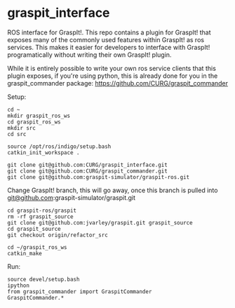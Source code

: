 # graspit_interface
ROS interface for GraspIt!.  This repo contains a plugin for GraspIt! that exposes many of the commonly used features within GraspIt! as ros services.  This makes it easier for developers to interface with GraspIt! programatically without writing their own GraspIt! plugin. 

While it is entirely possible to write your own ros service clients that this plugin exposes, if you're using python, this is already done for you in the graspit_commander package:
https://github.com/CURG/graspit_commander


Setup:
```
cd ~
mkdir graspit_ros_ws
cd graspit_ros_ws
mkdir src
cd src

source /opt/ros/indigo/setup.bash
catkin_init_workspace .

git clone git@github.com:CURG/graspit_interface.git
git clone git@github.com:CURG/graspit_commander.git
git clone git@github.com:graspit-simulator/graspit-ros.git
```
Change GraspIt! branch, this will go away, once this branch is pulled into 
git@github.com:graspit-simulator/graspit.git

```
cd graspit-ros/graspit
rm -rf graspit_source
git clone git@github.com:jvarley/graspit.git graspit_source 
cd graspit_source 
git checkout origin/refactor_src

cd ~/graspit_ros_ws
catkin_make
```

Run:
```
source devel/setup.bash
ipython
from graspit_commander import GraspitCommander
GraspitCommander.*
```
